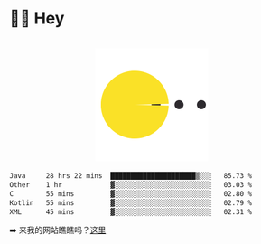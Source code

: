 
# 👋🏻 Hey
<div align="center">
	<br>
	<img src="https://raw.githubusercontent.com/Aniket965/Aniket965/master/pacman.svg?sanitize=true" width="200" height="200">
	<br>
</div>

<!--START_SECTION:waka-->
```text
Java     28 hrs 22 mins  █████████████████████▒░░░   85.73 % 
Other    1 hr            ▓░░░░░░░░░░░░░░░░░░░░░░░░   03.03 % 
C        55 mins         ▓░░░░░░░░░░░░░░░░░░░░░░░░   02.80 % 
Kotlin   55 mins         ▓░░░░░░░░░░░░░░░░░░░░░░░░   02.79 % 
XML      45 mins         ▓░░░░░░░░░░░░░░░░░░░░░░░░   02.31 % 
```
<!--END_SECTION:waka-->

 ➡️  来我的网站瞧瞧吗？[这里](https://www.shaolongfei.com)
